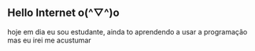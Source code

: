 ## Hello Internet o(^▽^)o
hoje em dia eu sou estudante, ainda to aprendendo a usar a programação mas eu irei me acustumar
